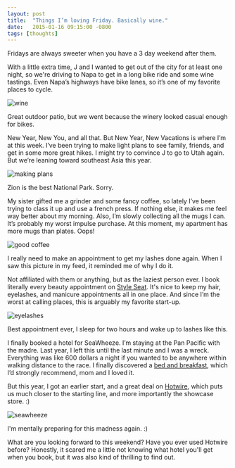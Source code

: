 ```yaml
---
layout: post
title:  "Things I’m loving Friday. Basically wine."
date:   2015-01-16 09:15:00 -0800
tags: [thoughts]
---
```


Fridays are always sweeter when you have a 3 day weekend after them. 

With a little extra time, J and I wanted to get out of the city for at least one night, so we're driving to Napa to get in a long bike ride and some wine tastings. Even Napa’s highways have bike lanes, so it’s one of my favorite places to cycle.

![wine](https://lh5.googleusercontent.com/mwTcYvm7wjyj05_r2VTcfiOMwnnCfTiFDYGHXuUYJfIu=w955-h716-no)
<div class="caption">Great outdoor patio, but we went because the winery looked casual enough for bikes.</div>

New Year, New You, and all that. But New Year, New Vacations is where I’m at this week. I’ve been trying to make light plans to see family, friends, and get in some more great hikes. I might try to convince J to go to Utah again. But we’re leaning toward southeast Asia this year.

![making plans](https://lh4.googleusercontent.com/ypMSawCEbHHza4bUyWGJ4Nbaf-AqUC6OyvhlMEctTqtb=w955-h716-no)
<div class="caption">Zion is the best National Park. Sorry.</div>

My sister gifted me a grinder and some fancy coffee, so lately I’ve been trying to class it up and use a french press. If nothing else, it makes me feel way better about my morning. Also, I’m slowly collecting all the mugs I can. It’s probably my worst impulse purchase. At this moment, my apartment has more mugs than plates. Oops!

![good coffee](https://lh3.googleusercontent.com/q4b4zynlcno6AE-BDNg-6L-1Pem_IjFuW_hZ4BrL-KYs=w704-h716-no)

I really need to make an appointment to get my lashes done again. When I saw this picture in my feed, it reminded me of why I do it. 

Not affiliated with them or anything, but as the laziest person ever. I book literally every beauty appointment on [Style Seat](www.styleseat.com). It's nice to keep my hair, eyelashes, and manicure appointments all in one place. And since I’m the worst at calling places, this is arguably my favorite start-up.

![eyelashes](https://lh6.googleusercontent.com/jCI-vPiOtyoxn7DRHK-3yC-zcrdeC6I1a29DOztUC3S8=s716-no)
<div class="caption">Best appointment ever, I sleep for two hours and wake up to lashes like this.</div>

I finally booked a hotel for SeaWheeze. I’m staying at the Pan Pacific with the madre. Last year, I left this until the last minute and I was a wreck. Everything was like 600 dollars a night if you wanted to be anywhere within walking distance to the race. I finally discovered a [bed and breakfast](http://ocanadahouse.com/), which I’d strongly recommend, mom and I loved it. 

But this year, I got an earlier start, and a great deal on [Hotwire](www.hotwire.com), which puts us much closer to the starting line, and more importantly the showcase store. :) 

![seawheeze](https://lh4.googleusercontent.com/-1luNQ70MoaM/VGrZutEVkmI/AAAAAAAAO5Q/iWZhd64aB2M/w955-h716-no/seawheeze.JPG)
<div class="caption">I'm mentally preparing for this madness again. :) </div>

What are you looking forward to this weekend? Have you ever used Hotwire before? Honestly, it scared me a little not knowing what hotel you'll get when you book, but it was also kind of thrilling to find out.


